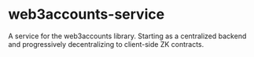 # web3accounts-service
A service for the web3accounts library. Starting as a centralized backend and progressively decentralizing to client-side ZK contracts.
